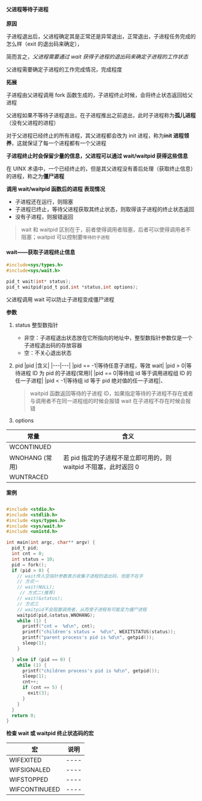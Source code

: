 #### 父进程等待子进程

**原因**

子进程退出后，父进程确定其是正常还是异常退出，正常退出，子进程任务完成的怎么样（exit 的退出码来确定），

简而言之，_父进程需要通过 wait 获得子进程的退出码来确定子进程的工作状态_

父进程需要确定子进程的工作完成情况，完成程度

**拓展**

子进程由父进程调用 fork 函数生成的，子进程终止时候，会将终止状态返回给父进程

父进程如果不等待子进程退出，在子进程推出之前退出，此时子进程称为**孤儿进程**（没有父进程的进程）

对于父进程已经终止的所有进程，其父进程都会改为 init 进程，称为**init 进程领养**，这就保证了每一个进程都有一个父进程

**子进程终止时会保留少量的信息，父进程可以通过 wait/waitpid 获得这些信息**

在 UINX 术语中，一个已经终止的，但是其父进程没有善后处理（获取终止信息）的进程，称之为**僵尸进程**

**调用 wait/waitpid 函数后的进程 表现情况**

- 子进程还在运行，则阻塞
- 子进程已终止，等待父进程获取其终止状态，则取得该子进程的终止状态返回
- 没有子进程，则报错返回

> wait 和 waitpid 区别在于，前者使得调用者阻塞，后者可以使得调用者不阻塞；waitpid 可以控制要`等待的子进程`

#### wait——获取子进程终止信息

```c
#include<sys/types.h>
#include<sys/wait.h>

pid_t wait(int* status);
pid_t waitpid(pid_t pid,int *status,int options);
```

父进程调用 wait 可以防止子进程变成僵尸进程

**参数**

1. status 整型数指针
   - 非空：子进程退出状态放在它所指向的地址中，整型数指针参数仅是一个子进程退出码的存放容器
   - 空：不关心退出状态
2. pid
   |pid |含义|
   |---|---|
   |pid == -1|等待任意子进程，等效 wait|
   |pid > 0|等待进程 ID 为 pid 的子进程(常用)|
   |pid == 0|等待组 id 等于调用进程组 ID 的任一子进程|
   |pid < -1|等待组 id 等于 pid 绝对值的任一子进程|、

   > waitpid 函数返回等待的子进程 ID，如果指定等待的子进程不存在或者与调用者不在同一进程组的时候会报错
   > wait 在子进程不存在时候会报错

3. options

| 常量           | 含义                                                             |
| -------------- | ---------------------------------------------------------------- |
| WCONTINUED     |                                                                  |
| WNOHANG (常用) | 若 pid 指定的子进程不是立即可用的，则 waitpid 不阻塞，此时返回 0 |
| WUNTRACED      |                                                                  |

**案例**

```c

#include <stdio.h>
#include <stdlib.h>
#include <sys/types.h>
#include <sys/wait.h>
#include <unistd.h>

int main(int argc, char** argv) {
  pid_t pid;
  int cnt = 0;
  int status = 10;
  pid = fork();
  if (pid > 0) {
    // wait传入空指针参数表示收集子进程的退出码，但是不在乎
    // 方式一
    // wait(NULL);
     // 方式二(推荐)
    // wait(&status);
    // 方式三
    // waitpid不会阻塞调用者，从而使子进程有可能变为僵尸进程
    waitpid(pid,&status,WNOHANG);
    while (1) {
      printf("cnt =  %d\n", cnt);
      printf("children's status =  %d\n", WEXITSTATUS(status));
      printf("parent process's pid is %d\n", getpid());
      sleep(1);
    }

  } else if (pid == 0) {
    while (1) {
      printf("children process's pid is %d\n", getpid());
      sleep(1);
      cnt++;
      if (cnt == 5) {
        exit(3);
      }
    }
  }
  return 0;
}
```

**检查 wait 或 waitpid 终止状态码的宏**

| 宏            | 说明 |
| ------------- | ---- |
| WIFEXITED     | ---- |
| WIFSIGNALED   | ---- |
| WIFSTOPPED    | ---- |
| WIFCONTINUEED | ---- |
